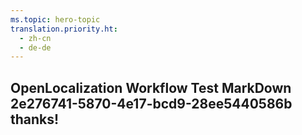 ```yaml
---
ms.topic: hero-topic
translation.priority.ht: 
  - zh-cn
  - de-de
---
```

## OpenLocalization Workflow Test MarkDown 2e276741-5870-4e17-bcd9-28ee5440586b thanks!
